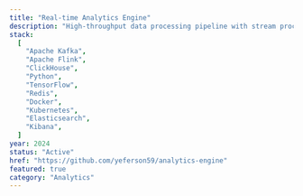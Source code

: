 ```yaml
---
title: "Real-time Analytics Engine"
description: "High-throughput data processing pipeline with stream processing, ML model integration, and real-time dashboards. Handles millions of events per second."
stack:
  [
    "Apache Kafka",
    "Apache Flink",
    "ClickHouse",
    "Python",
    "TensorFlow",
    "Redis",
    "Docker",
    "Kubernetes",
    "Elasticsearch",
    "Kibana",
  ]
year: 2024
status: "Active"
href: "https://github.com/yeferson59/analytics-engine"
featured: true
category: "Analytics"
---
```

